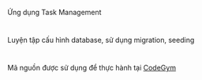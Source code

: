 Ứng dụng Task Management 
#
Luyện tập cấu hình database, sử dụng migration, seeding
#
Mã nguồn được sử dụng để thực hành tại <a href="https://codegym.vn">CodeGym</a>